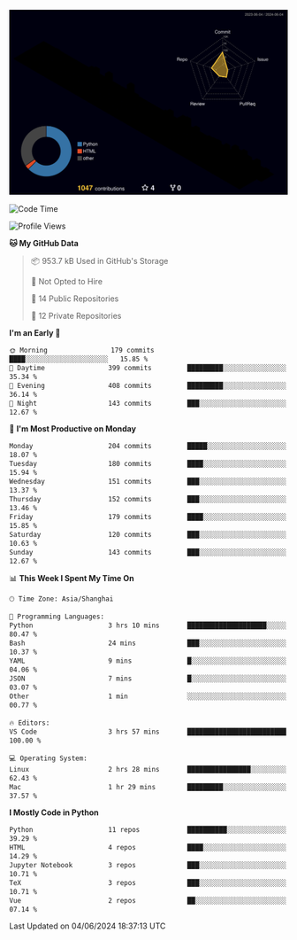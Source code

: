<!--![](https://raw.githubusercontent.com/BorisYang326/BorisYang326/output/github-contribution-grid-snake-dark.svg) -->
![](./profile-3d-contrib/profile-night-rainbow.svg)
<!--START_SECTION:waka-->
![Code Time](http://img.shields.io/badge/Code%20Time-242%20hrs%2054%20mins-blue)

![Profile Views](http://img.shields.io/badge/Profile%20Views-0-blue)

**🐱 My GitHub Data** 

> 📦 953.7 kB Used in GitHub's Storage 
 > 
> 🚫 Not Opted to Hire
 > 
> 📜 14 Public Repositories 
 > 
> 🔑 12 Private Repositories 
 > 
**I'm an Early 🐤** 

```text
🌞 Morning                179 commits         ████░░░░░░░░░░░░░░░░░░░░░   15.85 % 
🌆 Daytime                399 commits         █████████░░░░░░░░░░░░░░░░   35.34 % 
🌃 Evening                408 commits         █████████░░░░░░░░░░░░░░░░   36.14 % 
🌙 Night                  143 commits         ███░░░░░░░░░░░░░░░░░░░░░░   12.67 % 
```
📅 **I'm Most Productive on Monday** 

```text
Monday                   204 commits         █████░░░░░░░░░░░░░░░░░░░░   18.07 % 
Tuesday                  180 commits         ████░░░░░░░░░░░░░░░░░░░░░   15.94 % 
Wednesday                151 commits         ███░░░░░░░░░░░░░░░░░░░░░░   13.37 % 
Thursday                 152 commits         ███░░░░░░░░░░░░░░░░░░░░░░   13.46 % 
Friday                   179 commits         ████░░░░░░░░░░░░░░░░░░░░░   15.85 % 
Saturday                 120 commits         ███░░░░░░░░░░░░░░░░░░░░░░   10.63 % 
Sunday                   143 commits         ███░░░░░░░░░░░░░░░░░░░░░░   12.67 % 
```


📊 **This Week I Spent My Time On** 

```text
🕑︎ Time Zone: Asia/Shanghai

💬 Programming Languages: 
Python                   3 hrs 10 mins       ████████████████████░░░░░   80.47 % 
Bash                     24 mins             ███░░░░░░░░░░░░░░░░░░░░░░   10.37 % 
YAML                     9 mins              █░░░░░░░░░░░░░░░░░░░░░░░░   04.06 % 
JSON                     7 mins              █░░░░░░░░░░░░░░░░░░░░░░░░   03.07 % 
Other                    1 min               ░░░░░░░░░░░░░░░░░░░░░░░░░   00.77 % 

🔥 Editors: 
VS Code                  3 hrs 57 mins       █████████████████████████   100.00 % 

💻 Operating System: 
Linux                    2 hrs 28 mins       ████████████████░░░░░░░░░   62.43 % 
Mac                      1 hr 29 mins        █████████░░░░░░░░░░░░░░░░   37.57 % 
```

**I Mostly Code in Python** 

```text
Python                   11 repos            ██████████░░░░░░░░░░░░░░░   39.29 % 
HTML                     4 repos             ████░░░░░░░░░░░░░░░░░░░░░   14.29 % 
Jupyter Notebook         3 repos             ███░░░░░░░░░░░░░░░░░░░░░░   10.71 % 
TeX                      3 repos             ███░░░░░░░░░░░░░░░░░░░░░░   10.71 % 
Vue                      2 repos             ██░░░░░░░░░░░░░░░░░░░░░░░   07.14 % 
```




 Last Updated on 04/06/2024 18:37:13 UTC
<!--END_SECTION:waka-->
